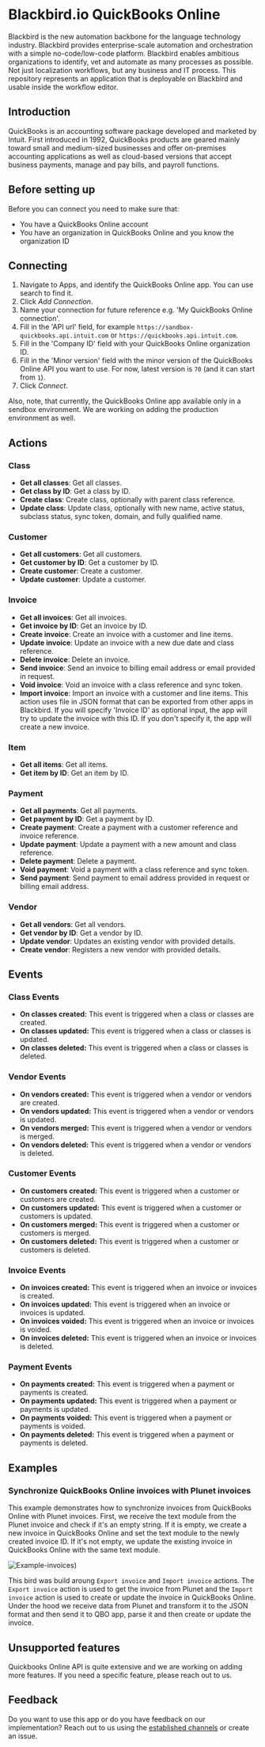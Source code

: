 ﻿# Blackbird.io QuickBooks Online

Blackbird is the new automation backbone for the language technology industry. Blackbird provides enterprise-scale automation and orchestration with a simple no-code/low-code platform. Blackbird enables ambitious organizations to identify, vet and automate as many processes as possible. Not just localization workflows, but any business and IT process. This repository represents an application that is deployable on Blackbird and usable inside the workflow editor.

## Introduction

<!-- begin docs -->

QuickBooks is an accounting software package developed and marketed by Intuit. First introduced in 1992, QuickBooks products are geared mainly toward small and medium-sized businesses and offer on-premises accounting applications as well as cloud-based versions that accept business payments, manage and pay bills, and payroll functions.

## Before setting up 

Before you can connect you need to make sure that:

- You have a QuickBooks Online account
- You have an organization in QuickBooks Online and you know the organization ID

## Connecting

1. Navigate to Apps, and identify the QuickBooks Online app. You can use search to find it.
2. Click _Add Connection_.
3. Name your connection for future reference e.g. 'My QuickBooks Online connection'.
4. Fill in the 'API url' field, for example `https://sandbox-quickbooks.api.intuit.com` or `https://quickbooks.api.intuit.com`.
5. Fill in the 'Company ID' field with your QuickBooks Online organization ID.
6. Fill in the 'Minor version' field with the minor version of the QuickBooks Online API you want to use. For now, latest version is `70` (and it can start from `1`).
7. Click _Connect_.

Also, note, that currently, the QuickBooks Online app available only in a sendbox environment. We are working on adding the production environment as well.

## Actions

### Class

- **Get all classes**: Get all classes.
- **Get class by ID**: Get a class by ID.
- **Create class**: Create class, optionally with parent class reference.
- **Update class**: Update class, optionally with new name, active status, subclass status, sync token, domain, and fully qualified name.

### Customer

- **Get all customers**: Get all customers.
- **Get customer by ID**: Get a customer by ID.
- **Create customer**: Create a customer.
- **Update customer**: Update a customer.

### Invoice

- **Get all invoices**: Get all invoices.
- **Get invoice by ID**: Get an invoice by ID.
- **Create invoice**: Create an invoice with a customer and line items.
- **Update invoice**: Update an invoice with a new due date and class reference.
- **Delete invoice**: Delete an invoice.
- **Send invoice**: Send an invoice to billing email address or email provided in request.
- **Void invoice**: Void an invoice with a class reference and sync token.
- **Import invoice**: Import an invoice with a customer and line items. This action uses file in JSON format that can be exported from other apps in Blackbird. If you will specify 'Invoice ID' as optional input, the app will try to update the invoice with this ID. If you don't specify it, the app will create a new invoice.

### Item

- **Get all items**: Get all items.
- **Get item by ID**: Get an item by ID.

### Payment

- **Get all payments**: Get all payments.
- **Get payment by ID**: Get a payment by ID.
- **Create payment**: Create a payment with a customer reference and invoice reference.
- **Update payment**: Update a payment with a new amount and class reference.
- **Delete payment**: Delete a payment.
- **Void payment**: Void a payment with a class reference and sync token.
- **Send payment**: Send payment to email address provided in request or billing email address.

### Vendor

- **Get all vendors**: Get all vendors.
- **Get vendor by ID**: Get a vendor by ID.
- **Update vendor**: Updates an existing vendor with provided details.
- **Create vendor**: Registers a new vendor with provided details.

## Events

### Class Events

- **On classes created:** This event is triggered when a class or classes are created.
- **On classes updated:** This event is triggered when a class or classes is updated.
- **On classes deleted:** This event is triggered when a class or classes is deleted.

### Vendor Events

- **On vendors created:** This event is triggered when a vendor or vendors are created.
- **On vendors updated:** This event is triggered when a vendor or vendors is updated.
- **On vendors merged:** This event is triggered when a vendor or vendors is merged.
- **On vendors deleted:** This event is triggered when a vendor or vendors is deleted.

### Customer Events

- **On customers created:** This event is triggered when a customer or customers are created.
- **On customers updated:** This event is triggered when a customer or customers is updated.
- **On customers merged:** This event is triggered when a customer or customers is merged.
- **On customers deleted:** This event is triggered when a customer or customers is deleted.

### Invoice Events

- **On invoices created:** This event is triggered when an invoice or invoices is created.
- **On invoices updated:** This event is triggered when an invoice or invoices is updated.
- **On invoices voided:** This event is triggered when an invoice or invoices is voided.
- **On invoices deleted:** This event is triggered when an invoice or invoices is deleted.

### Payment Events

- **On payments created:** This event is triggered when a payment or payments is created.
- **On payments updated:** This event is triggered when a payment or payments is updated.
- **On payments voided:** This event is triggered when a payment or payments is voided.
- **On payments deleted:** This event is triggered when a payment or payments is deleted.

## Examples

### Synchronize QuickBooks Online invoices with Plunet invoices

This example demonstrates how to synchronize invoices from QuickBooks Online with Plunet invoices. First, we receive the text module from the Plunet invoice and check if it's an empty string. If it is empty, we create a new invoice in QuickBooks Online and set the text module to the newly created invoice ID. If it's not empty, we update the existing invoice in QuickBooks Online with the same text module.

![Example-invoices](image/README/Example-invoices.png))

This bird was build aroung `Export invoice` and `Import invoice` actions. The `Export invoice` action is used to get the invoice from Plunet and the `Import invoice` action is used to create or update the invoice in QuickBooks Online. Under the hood we receive data from Plunet and transform it to the JSON format and then send it to QBO app, parse it and then create or update the invoice.

## Unsupported features

Quickbooks Online API is quite extensive and we are working on adding more features. If you need a specific feature, please reach out to us.

## Feedback

Do you want to use this app or do you have feedback on our implementation? Reach out to us using the [established channels](https://www.blackbird.io/) or create an issue.

<!-- end docs -->
